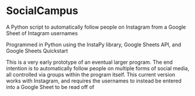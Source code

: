# SocialCampus

A Python script to automatically follow people on Instagram from a Google Sheet of Intagram usernames

Programmed in Python using the InstaPy library, Google Sheets API, and Google Sheets Quickstart


This is a very early prototype of an eventual larger program. The end intention is to automatically follow people on multiple forms of social media, all controlled via groups within the program itself. This current version works with Instagram, and requires the usernames to instead be entered into a Google Sheet to be read off of
